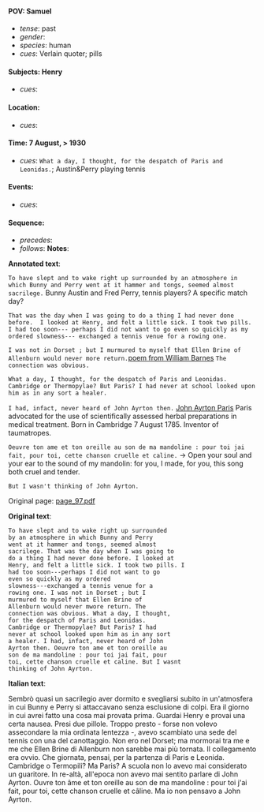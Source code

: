 #### POV:  Samuel
  - *tense*: past
  - *gender*:
  - *species*: human
  - *cues*: Verlain quoter; pills
#### Subjects: Henry
  - *cues*:
#### Location:
  - *cues*:
#### Time:  7 August, > 1930
  - *cues*: `What a day, I thought, for the despatch of Paris and Leonidas.`; Austin&Perry playing tennis
#### Events:
  - *cues*:
#### Sequence:
  - *precedes*: 
  - *follows*:
**Notes**:


**Annotated text**:

`To have slept and to wake right up surrounded by an atmosphere in which Bunny and Perry went at it hammer and tongs, seemed almost sacrilege.` Bunny Austin and Fred Perry, tennis players? A specific match day?

`That was the day when I was going to do a thing I had never done before. 
I looked at Henry, and felt a little sick. I took two pills. I had too soon---
perhaps I did not want to go even so quickly as my ordered slowness---
exchanged a tennis venue for a rowing one.` 

`I was not in Dorset ; but I murmured to myself that Ellen Brine of 
Allenburn would never more return.`[poem from William Barnes](https://allpoetry.com/Ellen-Brine-Ov-Allenburn) `The connection was obvious.`

`What a day, I thought, for the despatch of Paris and Leonidas. 
Cambridge or Thermopylae? But Paris? I had never at school looked upon him as in any sort a healer.`

`I had, infact, never heard of John Ayrton then.` [John Ayrton Paris](https://en.wikipedia.org/wiki/John_Ayrton_Paris) Paris advocated for the use of scientifically assessed herbal preparations in medical treatment. Born in Cambridge 7 August 1785. Inventor of taumatropes.

`Oeuvre ton ame et ton oreille au son de ma mandoline : pour toi jai fait, pour toi, cette chanson cruelle et caline.` -> Open your soul and your ear to the sound of my mandolin: for you, I made, for you, this song both cruel and tender.

`But I wasn't thinking of John Ayrton.`

Original page:
[page_97.pdf](https://github.com/vigji/cainjb/blob/main/source_material/pages/page_97.pdf)

**Original text**:
```
To have slept and to wake right up surrounded 
by an atmosphere in which Bunny and Perry 
went at it hammer and tongs, seemed almost 
sacrilege. That was the day when I was going to 
do a thing I had never done before. I looked at 
Henry, and felt a little sick. I took two pills. I 
had too soon---perhaps I did not want to go 
even so quickly as my ordered 
slowness---exchanged a tennis venue for a 
rowing one. I was not in Dorset ; but I 
murmured to myself that Ellen Brine of 
Allenburn would never mwore return. The 
connection was obvious. What a day, I thought, 
for the despatch of Paris and Leonidas. 
Cambridge or Thermopylae? But Paris? I had 
never at school looked upon him as in any sort 
a healer. I had, infact, never heard of John 
Ayrton then. Oeuvre ton ame et ton oreille au 
son de ma mandoline : pour toi jai fait, pour 
toi, cette chanson cruelle et caline. But I wasnt 
thinking of John Ayrton. 
```

**Italian text**:

Sembrò quasi un sacrilegio aver dormito e svegliarsi subito in un'atmosfera in cui Bunny e Perry si attaccavano senza esclusione di colpi. Era il giorno in cui avrei fatto una cosa mai provata prima. Guardai Henry e provai una certa nausea. Presi due pillole.
Troppo presto - forse non volevo assecondare la mia ordinata lentezza -, avevo scambiato una sede del tennis con una del canottaggio. Non ero nel Dorset; ma mormorai tra me e me che Ellen Brine di Allenburn non sarebbe mai più tornata. Il collegamento era ovvio. Che giornata, pensai, per la partenza di Paris e Leonida. Cambridge o Termopili? Ma Paris? A scuola non lo avevo mai considerato un guaritore. In re-altà, all'epoca non avevo mai sentito parlare di John Ayrton. Ouvre ton âme et ton oreille au son de ma mandoline : pour toi j'ai fait, pour toi, cette chanson cruelle et câline. Ma io non pensavo a John Ayrton.


